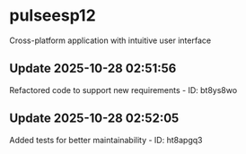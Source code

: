 # pulseesp12
Cross-platform application with intuitive user interface

## Update 2025-10-28 02:51:56
Refactored code to support new requirements - ID: bt8ys8wo


## Update 2025-10-28 02:52:05
Added tests for better maintainability - ID: ht8apgq3


